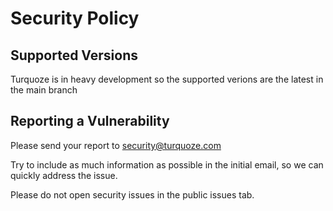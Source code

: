 # Security Policy

## Supported Versions

Turquoze is in heavy development so the supported verions are the latest in the
main branch

## Reporting a Vulnerability

Please send your report to security@turquoze.com

Try to include as much information as possible in the initial email, so we can
quickly address the issue.

Please do not open security issues in the public issues tab.
